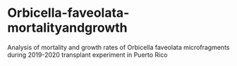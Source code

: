 # Orbicella-faveolata-mortalityandgrowth
Analysis of mortality and growth rates of Orbicella faveolata microfragments during 2019-2020 transplant experiment in Puerto Rico
